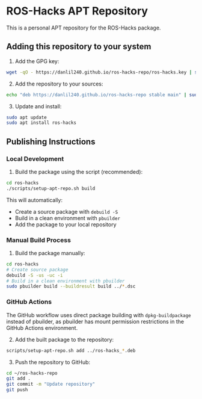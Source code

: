 # ROS-Hacks APT Repository

This is a personal APT repository for the ROS-Hacks package.

## Adding this repository to your system

1. Add the GPG key:
```bash
wget -qO - https://danlil240.github.io/ros-hacks-repo/ros-hacks.key | sudo apt-key add -
```

2. Add the repository to your sources:
```bash
echo "deb https://danlil240.github.io/ros-hacks-repo stable main" | sudo tee /etc/apt/sources.list.d/ros-hacks.list
```

3. Update and install:
```bash
sudo apt update
sudo apt install ros-hacks
```

## Publishing Instructions

### Local Development

1. Build the package using the script (recommended):
```bash
cd ros-hacks
./scripts/setup-apt-repo.sh build
```

This will automatically:
- Create a source package with `debuild -S`
- Build in a clean environment with `pbuilder`
- Add the package to your local repository

### Manual Build Process

1. Build the package manually:
```bash
cd ros-hacks
# Create source package
debuild -S -us -uc -i
# Build in a clean environment with pbuilder
sudo pbuilder build --buildresult build ../*.dsc
```

### GitHub Actions

The GitHub workflow uses direct package building with `dpkg-buildpackage` instead of pbuilder, as pbuilder has mount permission restrictions in the GitHub Actions environment.

2. Add the built package to the repository:
```bash
scripts/setup-apt-repo.sh add ../ros-hacks_*.deb
```

3. Push the repository to GitHub:
```bash
cd ~/ros-hacks-repo
git add .
git commit -m "Update repository"
git push
```
